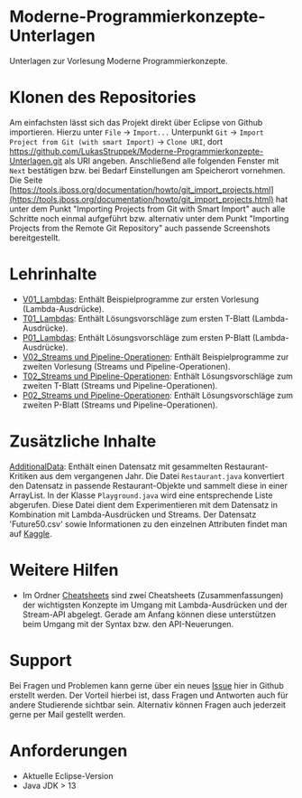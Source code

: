 # Moderne-Programmierkonzepte-Unterlagen
Unterlagen zur Vorlesung Moderne Programmierkonzepte.

# Klonen des Repositories
Am einfachsten lässt sich das Projekt direkt über Eclipse von Github importieren. Hierzu unter `File` -> `Import...` Unterpunkt `Git` -> `Import Project from Git (with smart Import)` -> `Clone URI`, dort https://github.com/LukasStruppek/Moderne-Programmierkonzepte-Unterlagen.git als URI angeben. Anschließend alle folgenden Fenster mit `Next` bestätigen bzw. bei Bedarf Einstellungen am Speicherort vornehmen. Die Seite [https://tools.jboss.org/documentation/howto/git_import_projects.html](https://tools.jboss.org/documentation/howto/git_import_projects.html) hat unter dem Punkt "Importing Projects from Git with Smart Import" auch alle Schritte noch einmal aufgeführt bzw. alternativ unter dem Punkt "Importing Projects from the Remote Git Repository" auch passende Screenshots bereitgestellt.

# Lehrinhalte
- [V01_Lambdas](V01_Lambdas): Enthält Beispielprogramme zur ersten Vorlesung (Lambda-Ausdrücke).
- [T01_Lambdas](T01_Lambdas): Enthält Lösungsvorschläge zum ersten T-Blatt (Lambda-Ausdrücke).
- [P01_Lambdas](P01_Lambdas): Enthält Lösungsvorschläge zum ersten P-Blatt (Lambda-Ausdrücke).
- [V02_Streams und Pipeline-Operationen](V01_Lambdas): Enthält Beispielprogramme zur zweiten Vorlesung (Streams und Pipeline-Operationen).
- [T02_Streams und Pipeline-Operationen](T01_Lambdas): Enthält Lösungsvorschläge zum zweiten T-Blatt (Streams und Pipeline-Operationen).
- [P02_Streams und Pipeline-Operationen](P01_Lambdas): Enthält Lösungsvorschläge zum zweiten P-Blatt (Streams und Pipeline-Operationen).

# Zusätzliche Inhalte
[AdditionalData](AdditionalData): Enthält einen Datensatz mit gesammelten Restaurant-Kritiken aus dem vergangenen Jahr. Die Datei `Restaurant.java` konvertiert den Datensatz in passende Restaurant-Objekte und sammelt diese in einer ArrayList. In der Klasse `Playground.java` wird eine entsprechende Liste abgerufen. Diese Datei dient dem Experimentieren mit dem Datensatz in Kombination mit Lambda-Ausdrücken und Streams. Der Datensatz 'Future50.csv' sowie Informationen zu den einzelnen Attributen findet man auf [Kaggle](https://www.kaggle.com/michau96/restaurant-business-rankings-2020?select=Future50.csv). 

# Weitere Hilfen
- Im Ordner [Cheatsheets](Cheatsheets) sind zweí Cheatsheets (Zusammenfassungen) der wichtigsten Konzepte im Umgang mit Lambda-Ausdrücken und der Stream-API abgelegt. Gerade am Anfang können diese unterstützen beim Umgang mit der Syntax bzw. den API-Neuerungen.

# Support
Bei Fragen und Problemen kann gerne über ein neues [Issue](https://github.com/LukasStruppek/Moderne-Programmierkonzepte-Unterlagen/issues) hier in Github erstellt werden. Der Vorteil hierbei ist, dass Fragen und Antworten auch für andere Studierende sichtbar sein. Alternativ können Fragen auch jederzeit gerne per Mail gestellt werden.

# Anforderungen
- Aktuelle Eclipse-Version
- Java JDK > 13
